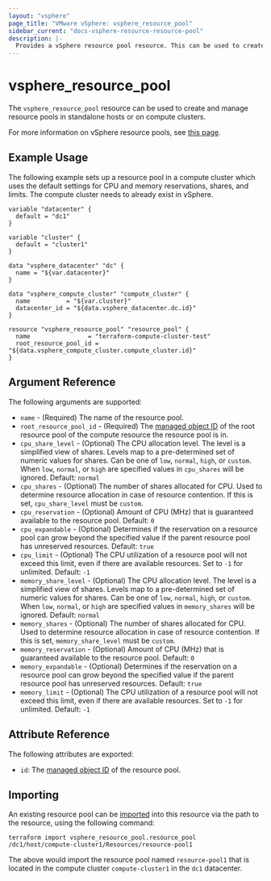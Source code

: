 ```yaml
---
layout: "vsphere"
page_title: "VMware vSphere: vsphere_resource_pool"
sidebar_current: "docs-vsphere-resource-resource-pool"
description: |-
  Provides a vSphere resource pool resource. This can be used to create and manage resource pools.
---
```


# vsphere\_resource\_pool

The `vsphere_resource_pool` resource can be used to create and manage
resource pools in standalone hosts or on compute clusters.

For more information on vSphere resource pools, see [this
page][ref-vsphere-resource_pools].

[ref-vsphere-resource_pools]: https://docs.vmware.com/en/VMware-vSphere/6.5/com.vmware.vsphere.resmgmt.doc/GUID-60077B40-66FF-4625-934A-641703ED7601.html

## Example Usage

The following example sets up a resource pool in a compute cluster which uses
the default settings for CPU and memory reservations, shares, and limits. The
compute cluster needs to already exist in vSphere.  

```hcl
variable "datacenter" {
  default = "dc1"
}

variable "cluster" {
  default = "cluster1"
}

data "vsphere_datacenter" "dc" {
  name = "${var.datacenter}"
}

data "vsphere_compute_cluster" "compute_cluster" {
  name          = "${var.cluster}"
  datacenter_id = "${data.vsphere_datacenter.dc.id}"
}

resource "vsphere_resource_pool" "resource_pool" {
  name                = "terraform-compute-cluster-test"
  root_resource_pool_id = "${data.vsphere_compute_cluster.compute_cluster.id}"
}
```

## Argument Reference

The following arguments are supported:

* `name` - (Required) The name of the resource pool.
* `root_resource_pool_id` - (Required) The [managed object ID][docs-about-morefs]
  of the root resource pool of the compute resource the resource pool is in.
* `cpu_share_level` - (Optional) The CPU allocation level. The level is a
  simplified view of shares. Levels map to a pre-determined set of numeric
  values for shares. Can be one of `low`, `normal`, `high`, or `custom`. When
  `low`, `normal`, or `high` are specified values in `cpu_shares` will be
  ignored.  Default: `normal`
* `cpu_shares` - (Optional) The number of shares allocated for CPU. Used to
  determine resource allocation in case of resource contention. If this is set,
  `cpu_share_level` must be `custom`.
* `cpu_reservation` - (Optional) Amount of CPU (MHz) that is guaranteed
  available to the resource pool. Default: `0`
* `cpu_expandable` - (Optional) Determines if the reservation on a resource
  pool can grow beyond the specified value if the parent resource pool has
  unreserved resources. Default: `true`
* `cpu_limit` - (Optional) The CPU utilization of a resource pool will not exceed
  this limit, even if there are available resources. Set to `-1` for unlimited.
  Default: `-1`
* `memory_share_level` - (Optional) The CPU allocation level. The level is a
  simplified view of shares. Levels map to a pre-determined set of numeric
  values for shares. Can be one of `low`, `normal`, `high`, or `custom`. When
  `low`, `normal`, or `high` are specified values in `memory_shares` will be
  ignored.  Default: `normal`
* `memory_shares` - (Optional) The number of shares allocated for CPU. Used to
  determine resource allocation in case of resource contention. If this is set,
  `memory_share_level` must be `custom`.
* `memory_reservation` - (Optional) Amount of CPU (MHz) that is guaranteed
  available to the resource pool. Default: `0`
* `memory_expandable` - (Optional) Determines if the reservation on a resource
  pool can grow beyond the specified value if the parent resource pool has
  unreserved resources. Default: `true`
* `memory_limit` - (Optional) The CPU utilization of a resource pool will not exceed
  this limit, even if there are available resources. Set to `-1` for unlimited.
  Default: `-1`

[docs-about-morefs]: /docs/providers/vsphere/index.html#use-of-managed-object-references-by-the-vsphere-provider

## Attribute Reference

The following attributes are exported:

* `id`: The [managed object ID][docs-about-morefs] of the resource pool.

[docs-about-morefs]: /docs/providers/vsphere/index.html#use-of-managed-object-references-by-the-vsphere-provider

## Importing

An existing resource pool can be [imported][docs-import] into this resource via
the path to the resource, using the following command:

[docs-import]: https://www.terraform.io/docs/import/index.html

```
terraform import vsphere_resource_pool.resource_pool /dc1/host/compute-cluster1/Resources/resource-pool1
```

The above would import the resource pool named `resource-pool1` that is located
in the compute cluster `compute-cluster1` in the `dc1` datacenter.
